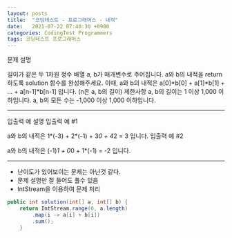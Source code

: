 ```yaml
---
layout: posts
title:  "코딩테스트 - 프로그래머스 - 내적"
date:   2021-07-22 07:40:30 +0900
categories: CodingTest Programmers
tags: 코딩테스트 프로그래머스
---
```

문제 설명

길이가 같은 두 1차원 정수 배열 a, b가 매개변수로 주어집니다. a와 b의 내적을 return 하도록 solution 함수를 완성해주세요.
이때, a와 b의 내적은 a[0]*b[0] + a[1]*b[1] + ... + a[n-1]*b[n-1] 입니다. (n은 a, b의 길이)
제한사항
a, b의 길이는 1 이상 1,000 이하입니다.
a, b의 모든 수는 -1,000 이상 1,000 이하입니다.

---
입출력 예 설명
입출력 예 #1

a와 b의 내적은 1*(-3) + 2*(-1) + 3*0 + 4*2 = 3 입니다.
입출력 예 #2

a와 b의 내적은 (-1)*1 + 0*0 + 1*(-1) = -2 입니다.

---
- 난이도가 있어보이는 문제는 아닌것 같다.
- 문제 설명만 잘 들어도 풀수 있음
- IntStream을 이용하여 문제 처리


```java
public int solution(int[] a, int[] b) {
    return IntStream.range(0, a.length)
        .map(i -> a[i] + b[i])
        .sum();
    }
```